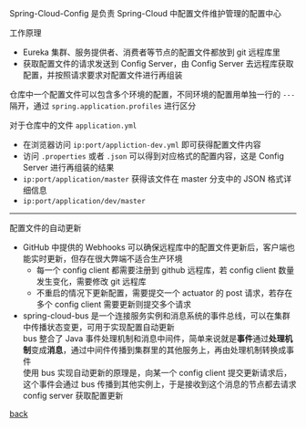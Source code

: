 Spring-Cloud-Config 是负责 Spring-Cloud 中配置文件维护管理的配置中心  

工作原理  
- Eureka 集群、服务提供者、消费者等节点的配置文件都放到 git 远程库里  
- 获取配置文件的请求发送到 Config Server，由 Config Server 去远程库获取配置，并按照请求要求对配置文件进行再组装  

仓库中一个配置文件可以包含多个环境的配置，不同环境的配置用单独一行的 `---` 隔开，通过 `spring.application.profiles` 进行区分    

对于仓库中的文件 `application.yml` 
- 在浏览器访问 `ip:port/appliction-dev.yml` 即可获得配置文件内容  
- 访问 `.properties` 或者 `.json` 可以得到对应格式的配置内容，这是 Config Server 进行再组装的结果  
- `ip:port/application/master` 获得该文件在 master 分支中的 JSON 格式详细信息  
- `ip:port/application/dev/master`  

---

配置文件的自动更新  
- GitHub 中提供的 Webhooks 可以确保远程库中的配置文件更新后，客户端也能实时更新，但存在很大弊端不适合生产环境  
    - 每一个 config client 都需要注册到 github 远程库，若 config client 数量发生变化，需要修改 git 远程库  
    - 不重启的情况下更新配置，需要提交一个 actuator 的 post 请求，若存在多个 config client 需要更新则提交多个请求  
- spring-cloud-bus 是一个连接服务实例和消息系统的事件总线，可以在集群中传播状态变更，可用于实现配置自动更新  
bus 整合了 Java 事件处理机制和消息中间件，简单来说就是**事件**通过**处理机制**变成**消息**，通过中间件传播到集群里的其他服务上，再由处理机制转换成事件  
使用 bus 实现自动更新的原理是，向某一个 config client 提交更新请求后，这个事件会通过 bus 传播到其他实例上，于是接收到这个消息的节点都去请求 config server 获取配置更新  

[back](../6.md)  